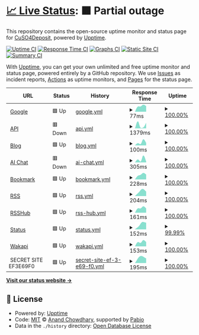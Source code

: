 # [📈 Live Status](https://status.depoze.xyz): <!--live status--> **🟧 Partial outage**

This repository contains the open-source uptime monitor and status page for [CuSO4Deposit](https://status.depoze.xyz), powered by [Upptime](https://github.com/upptime/upptime).

[![Uptime CI](https://github.com/CuSO4Deposit/literate-journey/workflows/Uptime%20CI/badge.svg)](https://github.com/CuSO4Deposit/literate-journey/actions?query=workflow%3A%22Uptime+CI%22)
[![Response Time CI](https://github.com/CuSO4Deposit/literate-journey/workflows/Response%20Time%20CI/badge.svg)](https://github.com/CuSO4Deposit/literate-journey/actions?query=workflow%3A%22Response+Time+CI%22)
[![Graphs CI](https://github.com/CuSO4Deposit/literate-journey/workflows/Graphs%20CI/badge.svg)](https://github.com/CuSO4Deposit/literate-journey/actions?query=workflow%3A%22Graphs+CI%22)
[![Static Site CI](https://github.com/CuSO4Deposit/literate-journey/workflows/Static%20Site%20CI/badge.svg)](https://github.com/CuSO4Deposit/literate-journey/actions?query=workflow%3A%22Static+Site+CI%22)
[![Summary CI](https://github.com/CuSO4Deposit/literate-journey/workflows/Summary%20CI/badge.svg)](https://github.com/CuSO4Deposit/literate-journey/actions?query=workflow%3A%22Summary+CI%22)

With [Upptime](https://upptime.js.org), you can get your own unlimited and free uptime monitor and status page, powered entirely by a GitHub repository. We use [Issues](https://github.com/CuSO4Deposit/literate-journey/issues) as incident reports, [Actions](https://github.com/CuSO4Deposit/literate-journey/actions) as uptime monitors, and [Pages](https://status.depoze.xyz) for the status page.

<!--start: status pages-->
<!-- This summary is generated by Upptime (https://github.com/upptime/upptime) -->
<!-- Do not edit this manually, your changes will be overwritten -->
<!-- prettier-ignore -->
| URL | Status | History | Response Time | Uptime |
| --- | ------ | ------- | ------------- | ------ |
| <img alt="" src="https://icons.duckduckgo.com/ip3/www.google.com.ico" height="13"> [Google](https://www.google.com) | 🟩 Up | [google.yml](https://github.com/CuSO4Deposit/literate-journey/commits/HEAD/history/google.yml) | <details><summary><img alt="Response time graph" src="./graphs/google/response-time-week.png" height="20"> 77ms</summary><br><a href="https://status.depoze.xyz/history/google"><img alt="Response time 77" src="https://img.shields.io/endpoint?url=https%3A%2F%2Fraw.githubusercontent.com%2FCuSO4Deposit%2Fliterate-journey%2FHEAD%2Fapi%2Fgoogle%2Fresponse-time.json"></a><br><a href="https://status.depoze.xyz/history/google"><img alt="24-hour response time 75" src="https://img.shields.io/endpoint?url=https%3A%2F%2Fraw.githubusercontent.com%2FCuSO4Deposit%2Fliterate-journey%2FHEAD%2Fapi%2Fgoogle%2Fresponse-time-day.json"></a><br><a href="https://status.depoze.xyz/history/google"><img alt="7-day response time 77" src="https://img.shields.io/endpoint?url=https%3A%2F%2Fraw.githubusercontent.com%2FCuSO4Deposit%2Fliterate-journey%2FHEAD%2Fapi%2Fgoogle%2Fresponse-time-week.json"></a><br><a href="https://status.depoze.xyz/history/google"><img alt="30-day response time 77" src="https://img.shields.io/endpoint?url=https%3A%2F%2Fraw.githubusercontent.com%2FCuSO4Deposit%2Fliterate-journey%2FHEAD%2Fapi%2Fgoogle%2Fresponse-time-month.json"></a><br><a href="https://status.depoze.xyz/history/google"><img alt="1-year response time 77" src="https://img.shields.io/endpoint?url=https%3A%2F%2Fraw.githubusercontent.com%2FCuSO4Deposit%2Fliterate-journey%2FHEAD%2Fapi%2Fgoogle%2Fresponse-time-year.json"></a></details> | <details><summary><a href="https://status.depoze.xyz/history/google">100.00%</a></summary><a href="https://status.depoze.xyz/history/google"><img alt="All-time uptime 100.00%" src="https://img.shields.io/endpoint?url=https%3A%2F%2Fraw.githubusercontent.com%2FCuSO4Deposit%2Fliterate-journey%2FHEAD%2Fapi%2Fgoogle%2Fuptime.json"></a><br><a href="https://status.depoze.xyz/history/google"><img alt="24-hour uptime 100.00%" src="https://img.shields.io/endpoint?url=https%3A%2F%2Fraw.githubusercontent.com%2FCuSO4Deposit%2Fliterate-journey%2FHEAD%2Fapi%2Fgoogle%2Fuptime-day.json"></a><br><a href="https://status.depoze.xyz/history/google"><img alt="7-day uptime 100.00%" src="https://img.shields.io/endpoint?url=https%3A%2F%2Fraw.githubusercontent.com%2FCuSO4Deposit%2Fliterate-journey%2FHEAD%2Fapi%2Fgoogle%2Fuptime-week.json"></a><br><a href="https://status.depoze.xyz/history/google"><img alt="30-day uptime 100.00%" src="https://img.shields.io/endpoint?url=https%3A%2F%2Fraw.githubusercontent.com%2FCuSO4Deposit%2Fliterate-journey%2FHEAD%2Fapi%2Fgoogle%2Fuptime-month.json"></a><br><a href="https://status.depoze.xyz/history/google"><img alt="1-year uptime 100.00%" src="https://img.shields.io/endpoint?url=https%3A%2F%2Fraw.githubusercontent.com%2FCuSO4Deposit%2Fliterate-journey%2FHEAD%2Fapi%2Fgoogle%2Fuptime-year.json"></a></details>
| <img alt="" src="https://icons.duckduckgo.com/ip3/api.depoze.xyz.ico" height="13"> [API](https://api.depoze.xyz) | 🟥 Down | [api.yml](https://github.com/CuSO4Deposit/literate-journey/commits/HEAD/history/api.yml) | <details><summary><img alt="Response time graph" src="./graphs/api/response-time-week.png" height="20"> 1379ms</summary><br><a href="https://status.depoze.xyz/history/api"><img alt="Response time 1379" src="https://img.shields.io/endpoint?url=https%3A%2F%2Fraw.githubusercontent.com%2FCuSO4Deposit%2Fliterate-journey%2FHEAD%2Fapi%2Fapi%2Fresponse-time.json"></a><br><a href="https://status.depoze.xyz/history/api"><img alt="24-hour response time 2174" src="https://img.shields.io/endpoint?url=https%3A%2F%2Fraw.githubusercontent.com%2FCuSO4Deposit%2Fliterate-journey%2FHEAD%2Fapi%2Fapi%2Fresponse-time-day.json"></a><br><a href="https://status.depoze.xyz/history/api"><img alt="7-day response time 1379" src="https://img.shields.io/endpoint?url=https%3A%2F%2Fraw.githubusercontent.com%2FCuSO4Deposit%2Fliterate-journey%2FHEAD%2Fapi%2Fapi%2Fresponse-time-week.json"></a><br><a href="https://status.depoze.xyz/history/api"><img alt="30-day response time 1379" src="https://img.shields.io/endpoint?url=https%3A%2F%2Fraw.githubusercontent.com%2FCuSO4Deposit%2Fliterate-journey%2FHEAD%2Fapi%2Fapi%2Fresponse-time-month.json"></a><br><a href="https://status.depoze.xyz/history/api"><img alt="1-year response time 1379" src="https://img.shields.io/endpoint?url=https%3A%2F%2Fraw.githubusercontent.com%2FCuSO4Deposit%2Fliterate-journey%2FHEAD%2Fapi%2Fapi%2Fresponse-time-year.json"></a></details> | <details><summary><a href="https://status.depoze.xyz/history/api">100.00%</a></summary><a href="https://status.depoze.xyz/history/api"><img alt="All-time uptime 100.00%" src="https://img.shields.io/endpoint?url=https%3A%2F%2Fraw.githubusercontent.com%2FCuSO4Deposit%2Fliterate-journey%2FHEAD%2Fapi%2Fapi%2Fuptime.json"></a><br><a href="https://status.depoze.xyz/history/api"><img alt="24-hour uptime 99.99%" src="https://img.shields.io/endpoint?url=https%3A%2F%2Fraw.githubusercontent.com%2FCuSO4Deposit%2Fliterate-journey%2FHEAD%2Fapi%2Fapi%2Fuptime-day.json"></a><br><a href="https://status.depoze.xyz/history/api"><img alt="7-day uptime 100.00%" src="https://img.shields.io/endpoint?url=https%3A%2F%2Fraw.githubusercontent.com%2FCuSO4Deposit%2Fliterate-journey%2FHEAD%2Fapi%2Fapi%2Fuptime-week.json"></a><br><a href="https://status.depoze.xyz/history/api"><img alt="30-day uptime 100.00%" src="https://img.shields.io/endpoint?url=https%3A%2F%2Fraw.githubusercontent.com%2FCuSO4Deposit%2Fliterate-journey%2FHEAD%2Fapi%2Fapi%2Fuptime-month.json"></a><br><a href="https://status.depoze.xyz/history/api"><img alt="1-year uptime 100.00%" src="https://img.shields.io/endpoint?url=https%3A%2F%2Fraw.githubusercontent.com%2FCuSO4Deposit%2Fliterate-journey%2FHEAD%2Fapi%2Fapi%2Fuptime-year.json"></a></details>
| <img alt="" src="https://icons.duckduckgo.com/ip3/blog.depoze.xyz.ico" height="13"> [Blog](https://blog.depoze.xyz) | 🟩 Up | [blog.yml](https://github.com/CuSO4Deposit/literate-journey/commits/HEAD/history/blog.yml) | <details><summary><img alt="Response time graph" src="./graphs/blog/response-time-week.png" height="20"> 100ms</summary><br><a href="https://status.depoze.xyz/history/blog"><img alt="Response time 100" src="https://img.shields.io/endpoint?url=https%3A%2F%2Fraw.githubusercontent.com%2FCuSO4Deposit%2Fliterate-journey%2FHEAD%2Fapi%2Fblog%2Fresponse-time.json"></a><br><a href="https://status.depoze.xyz/history/blog"><img alt="24-hour response time 82" src="https://img.shields.io/endpoint?url=https%3A%2F%2Fraw.githubusercontent.com%2FCuSO4Deposit%2Fliterate-journey%2FHEAD%2Fapi%2Fblog%2Fresponse-time-day.json"></a><br><a href="https://status.depoze.xyz/history/blog"><img alt="7-day response time 100" src="https://img.shields.io/endpoint?url=https%3A%2F%2Fraw.githubusercontent.com%2FCuSO4Deposit%2Fliterate-journey%2FHEAD%2Fapi%2Fblog%2Fresponse-time-week.json"></a><br><a href="https://status.depoze.xyz/history/blog"><img alt="30-day response time 100" src="https://img.shields.io/endpoint?url=https%3A%2F%2Fraw.githubusercontent.com%2FCuSO4Deposit%2Fliterate-journey%2FHEAD%2Fapi%2Fblog%2Fresponse-time-month.json"></a><br><a href="https://status.depoze.xyz/history/blog"><img alt="1-year response time 100" src="https://img.shields.io/endpoint?url=https%3A%2F%2Fraw.githubusercontent.com%2FCuSO4Deposit%2Fliterate-journey%2FHEAD%2Fapi%2Fblog%2Fresponse-time-year.json"></a></details> | <details><summary><a href="https://status.depoze.xyz/history/blog">100.00%</a></summary><a href="https://status.depoze.xyz/history/blog"><img alt="All-time uptime 100.00%" src="https://img.shields.io/endpoint?url=https%3A%2F%2Fraw.githubusercontent.com%2FCuSO4Deposit%2Fliterate-journey%2FHEAD%2Fapi%2Fblog%2Fuptime.json"></a><br><a href="https://status.depoze.xyz/history/blog"><img alt="24-hour uptime 100.00%" src="https://img.shields.io/endpoint?url=https%3A%2F%2Fraw.githubusercontent.com%2FCuSO4Deposit%2Fliterate-journey%2FHEAD%2Fapi%2Fblog%2Fuptime-day.json"></a><br><a href="https://status.depoze.xyz/history/blog"><img alt="7-day uptime 100.00%" src="https://img.shields.io/endpoint?url=https%3A%2F%2Fraw.githubusercontent.com%2FCuSO4Deposit%2Fliterate-journey%2FHEAD%2Fapi%2Fblog%2Fuptime-week.json"></a><br><a href="https://status.depoze.xyz/history/blog"><img alt="30-day uptime 100.00%" src="https://img.shields.io/endpoint?url=https%3A%2F%2Fraw.githubusercontent.com%2FCuSO4Deposit%2Fliterate-journey%2FHEAD%2Fapi%2Fblog%2Fuptime-month.json"></a><br><a href="https://status.depoze.xyz/history/blog"><img alt="1-year uptime 100.00%" src="https://img.shields.io/endpoint?url=https%3A%2F%2Fraw.githubusercontent.com%2FCuSO4Deposit%2Fliterate-journey%2FHEAD%2Fapi%2Fblog%2Fuptime-year.json"></a></details>
| <img alt="" src="https://icons.duckduckgo.com/ip3/gpt.depoze.xyz.ico" height="13"> [AI Chat](https://gpt.depoze.xyz) | 🟥 Down | [ai-chat.yml](https://github.com/CuSO4Deposit/literate-journey/commits/HEAD/history/ai-chat.yml) | <details><summary><img alt="Response time graph" src="./graphs/ai-chat/response-time-week.png" height="20"> 305ms</summary><br><a href="https://status.depoze.xyz/history/ai-chat"><img alt="Response time 305" src="https://img.shields.io/endpoint?url=https%3A%2F%2Fraw.githubusercontent.com%2FCuSO4Deposit%2Fliterate-journey%2FHEAD%2Fapi%2Fai-chat%2Fresponse-time.json"></a><br><a href="https://status.depoze.xyz/history/ai-chat"><img alt="24-hour response time 98" src="https://img.shields.io/endpoint?url=https%3A%2F%2Fraw.githubusercontent.com%2FCuSO4Deposit%2Fliterate-journey%2FHEAD%2Fapi%2Fai-chat%2Fresponse-time-day.json"></a><br><a href="https://status.depoze.xyz/history/ai-chat"><img alt="7-day response time 305" src="https://img.shields.io/endpoint?url=https%3A%2F%2Fraw.githubusercontent.com%2FCuSO4Deposit%2Fliterate-journey%2FHEAD%2Fapi%2Fai-chat%2Fresponse-time-week.json"></a><br><a href="https://status.depoze.xyz/history/ai-chat"><img alt="30-day response time 305" src="https://img.shields.io/endpoint?url=https%3A%2F%2Fraw.githubusercontent.com%2FCuSO4Deposit%2Fliterate-journey%2FHEAD%2Fapi%2Fai-chat%2Fresponse-time-month.json"></a><br><a href="https://status.depoze.xyz/history/ai-chat"><img alt="1-year response time 305" src="https://img.shields.io/endpoint?url=https%3A%2F%2Fraw.githubusercontent.com%2FCuSO4Deposit%2Fliterate-journey%2FHEAD%2Fapi%2Fai-chat%2Fresponse-time-year.json"></a></details> | <details><summary><a href="https://status.depoze.xyz/history/ai-chat">100.00%</a></summary><a href="https://status.depoze.xyz/history/ai-chat"><img alt="All-time uptime 100.00%" src="https://img.shields.io/endpoint?url=https%3A%2F%2Fraw.githubusercontent.com%2FCuSO4Deposit%2Fliterate-journey%2FHEAD%2Fapi%2Fai-chat%2Fuptime.json"></a><br><a href="https://status.depoze.xyz/history/ai-chat"><img alt="24-hour uptime 99.99%" src="https://img.shields.io/endpoint?url=https%3A%2F%2Fraw.githubusercontent.com%2FCuSO4Deposit%2Fliterate-journey%2FHEAD%2Fapi%2Fai-chat%2Fuptime-day.json"></a><br><a href="https://status.depoze.xyz/history/ai-chat"><img alt="7-day uptime 100.00%" src="https://img.shields.io/endpoint?url=https%3A%2F%2Fraw.githubusercontent.com%2FCuSO4Deposit%2Fliterate-journey%2FHEAD%2Fapi%2Fai-chat%2Fuptime-week.json"></a><br><a href="https://status.depoze.xyz/history/ai-chat"><img alt="30-day uptime 100.00%" src="https://img.shields.io/endpoint?url=https%3A%2F%2Fraw.githubusercontent.com%2FCuSO4Deposit%2Fliterate-journey%2FHEAD%2Fapi%2Fai-chat%2Fuptime-month.json"></a><br><a href="https://status.depoze.xyz/history/ai-chat"><img alt="1-year uptime 100.00%" src="https://img.shields.io/endpoint?url=https%3A%2F%2Fraw.githubusercontent.com%2FCuSO4Deposit%2Fliterate-journey%2FHEAD%2Fapi%2Fai-chat%2Fuptime-year.json"></a></details>
| <img alt="" src="https://icons.duckduckgo.com/ip3/linkding.depoze.xyz.ico" height="13"> [Bookmark](https://linkding.depoze.xyz) | 🟩 Up | [bookmark.yml](https://github.com/CuSO4Deposit/literate-journey/commits/HEAD/history/bookmark.yml) | <details><summary><img alt="Response time graph" src="./graphs/bookmark/response-time-week.png" height="20"> 228ms</summary><br><a href="https://status.depoze.xyz/history/bookmark"><img alt="Response time 228" src="https://img.shields.io/endpoint?url=https%3A%2F%2Fraw.githubusercontent.com%2FCuSO4Deposit%2Fliterate-journey%2FHEAD%2Fapi%2Fbookmark%2Fresponse-time.json"></a><br><a href="https://status.depoze.xyz/history/bookmark"><img alt="24-hour response time 229" src="https://img.shields.io/endpoint?url=https%3A%2F%2Fraw.githubusercontent.com%2FCuSO4Deposit%2Fliterate-journey%2FHEAD%2Fapi%2Fbookmark%2Fresponse-time-day.json"></a><br><a href="https://status.depoze.xyz/history/bookmark"><img alt="7-day response time 228" src="https://img.shields.io/endpoint?url=https%3A%2F%2Fraw.githubusercontent.com%2FCuSO4Deposit%2Fliterate-journey%2FHEAD%2Fapi%2Fbookmark%2Fresponse-time-week.json"></a><br><a href="https://status.depoze.xyz/history/bookmark"><img alt="30-day response time 228" src="https://img.shields.io/endpoint?url=https%3A%2F%2Fraw.githubusercontent.com%2FCuSO4Deposit%2Fliterate-journey%2FHEAD%2Fapi%2Fbookmark%2Fresponse-time-month.json"></a><br><a href="https://status.depoze.xyz/history/bookmark"><img alt="1-year response time 228" src="https://img.shields.io/endpoint?url=https%3A%2F%2Fraw.githubusercontent.com%2FCuSO4Deposit%2Fliterate-journey%2FHEAD%2Fapi%2Fbookmark%2Fresponse-time-year.json"></a></details> | <details><summary><a href="https://status.depoze.xyz/history/bookmark">100.00%</a></summary><a href="https://status.depoze.xyz/history/bookmark"><img alt="All-time uptime 100.00%" src="https://img.shields.io/endpoint?url=https%3A%2F%2Fraw.githubusercontent.com%2FCuSO4Deposit%2Fliterate-journey%2FHEAD%2Fapi%2Fbookmark%2Fuptime.json"></a><br><a href="https://status.depoze.xyz/history/bookmark"><img alt="24-hour uptime 100.00%" src="https://img.shields.io/endpoint?url=https%3A%2F%2Fraw.githubusercontent.com%2FCuSO4Deposit%2Fliterate-journey%2FHEAD%2Fapi%2Fbookmark%2Fuptime-day.json"></a><br><a href="https://status.depoze.xyz/history/bookmark"><img alt="7-day uptime 100.00%" src="https://img.shields.io/endpoint?url=https%3A%2F%2Fraw.githubusercontent.com%2FCuSO4Deposit%2Fliterate-journey%2FHEAD%2Fapi%2Fbookmark%2Fuptime-week.json"></a><br><a href="https://status.depoze.xyz/history/bookmark"><img alt="30-day uptime 100.00%" src="https://img.shields.io/endpoint?url=https%3A%2F%2Fraw.githubusercontent.com%2FCuSO4Deposit%2Fliterate-journey%2FHEAD%2Fapi%2Fbookmark%2Fuptime-month.json"></a><br><a href="https://status.depoze.xyz/history/bookmark"><img alt="1-year uptime 100.00%" src="https://img.shields.io/endpoint?url=https%3A%2F%2Fraw.githubusercontent.com%2FCuSO4Deposit%2Fliterate-journey%2FHEAD%2Fapi%2Fbookmark%2Fuptime-year.json"></a></details>
| <img alt="" src="https://icons.duckduckgo.com/ip3/rss.depoze.xyz.ico" height="13"> [RSS](https://rss.depoze.xyz) | 🟩 Up | [rss.yml](https://github.com/CuSO4Deposit/literate-journey/commits/HEAD/history/rss.yml) | <details><summary><img alt="Response time graph" src="./graphs/rss/response-time-week.png" height="20"> 204ms</summary><br><a href="https://status.depoze.xyz/history/rss"><img alt="Response time 204" src="https://img.shields.io/endpoint?url=https%3A%2F%2Fraw.githubusercontent.com%2FCuSO4Deposit%2Fliterate-journey%2FHEAD%2Fapi%2Frss%2Fresponse-time.json"></a><br><a href="https://status.depoze.xyz/history/rss"><img alt="24-hour response time 180" src="https://img.shields.io/endpoint?url=https%3A%2F%2Fraw.githubusercontent.com%2FCuSO4Deposit%2Fliterate-journey%2FHEAD%2Fapi%2Frss%2Fresponse-time-day.json"></a><br><a href="https://status.depoze.xyz/history/rss"><img alt="7-day response time 204" src="https://img.shields.io/endpoint?url=https%3A%2F%2Fraw.githubusercontent.com%2FCuSO4Deposit%2Fliterate-journey%2FHEAD%2Fapi%2Frss%2Fresponse-time-week.json"></a><br><a href="https://status.depoze.xyz/history/rss"><img alt="30-day response time 204" src="https://img.shields.io/endpoint?url=https%3A%2F%2Fraw.githubusercontent.com%2FCuSO4Deposit%2Fliterate-journey%2FHEAD%2Fapi%2Frss%2Fresponse-time-month.json"></a><br><a href="https://status.depoze.xyz/history/rss"><img alt="1-year response time 204" src="https://img.shields.io/endpoint?url=https%3A%2F%2Fraw.githubusercontent.com%2FCuSO4Deposit%2Fliterate-journey%2FHEAD%2Fapi%2Frss%2Fresponse-time-year.json"></a></details> | <details><summary><a href="https://status.depoze.xyz/history/rss">100.00%</a></summary><a href="https://status.depoze.xyz/history/rss"><img alt="All-time uptime 100.00%" src="https://img.shields.io/endpoint?url=https%3A%2F%2Fraw.githubusercontent.com%2FCuSO4Deposit%2Fliterate-journey%2FHEAD%2Fapi%2Frss%2Fuptime.json"></a><br><a href="https://status.depoze.xyz/history/rss"><img alt="24-hour uptime 100.00%" src="https://img.shields.io/endpoint?url=https%3A%2F%2Fraw.githubusercontent.com%2FCuSO4Deposit%2Fliterate-journey%2FHEAD%2Fapi%2Frss%2Fuptime-day.json"></a><br><a href="https://status.depoze.xyz/history/rss"><img alt="7-day uptime 100.00%" src="https://img.shields.io/endpoint?url=https%3A%2F%2Fraw.githubusercontent.com%2FCuSO4Deposit%2Fliterate-journey%2FHEAD%2Fapi%2Frss%2Fuptime-week.json"></a><br><a href="https://status.depoze.xyz/history/rss"><img alt="30-day uptime 100.00%" src="https://img.shields.io/endpoint?url=https%3A%2F%2Fraw.githubusercontent.com%2FCuSO4Deposit%2Fliterate-journey%2FHEAD%2Fapi%2Frss%2Fuptime-month.json"></a><br><a href="https://status.depoze.xyz/history/rss"><img alt="1-year uptime 100.00%" src="https://img.shields.io/endpoint?url=https%3A%2F%2Fraw.githubusercontent.com%2FCuSO4Deposit%2Fliterate-journey%2FHEAD%2Fapi%2Frss%2Fuptime-year.json"></a></details>
| <img alt="" src="https://icons.duckduckgo.com/ip3/rsshub.depoze.xyz.ico" height="13"> [RSSHub](https://rsshub.depoze.xyz) | 🟩 Up | [rss-hub.yml](https://github.com/CuSO4Deposit/literate-journey/commits/HEAD/history/rss-hub.yml) | <details><summary><img alt="Response time graph" src="./graphs/rss-hub/response-time-week.png" height="20"> 161ms</summary><br><a href="https://status.depoze.xyz/history/rss-hub"><img alt="Response time 161" src="https://img.shields.io/endpoint?url=https%3A%2F%2Fraw.githubusercontent.com%2FCuSO4Deposit%2Fliterate-journey%2FHEAD%2Fapi%2Frss-hub%2Fresponse-time.json"></a><br><a href="https://status.depoze.xyz/history/rss-hub"><img alt="24-hour response time 144" src="https://img.shields.io/endpoint?url=https%3A%2F%2Fraw.githubusercontent.com%2FCuSO4Deposit%2Fliterate-journey%2FHEAD%2Fapi%2Frss-hub%2Fresponse-time-day.json"></a><br><a href="https://status.depoze.xyz/history/rss-hub"><img alt="7-day response time 161" src="https://img.shields.io/endpoint?url=https%3A%2F%2Fraw.githubusercontent.com%2FCuSO4Deposit%2Fliterate-journey%2FHEAD%2Fapi%2Frss-hub%2Fresponse-time-week.json"></a><br><a href="https://status.depoze.xyz/history/rss-hub"><img alt="30-day response time 161" src="https://img.shields.io/endpoint?url=https%3A%2F%2Fraw.githubusercontent.com%2FCuSO4Deposit%2Fliterate-journey%2FHEAD%2Fapi%2Frss-hub%2Fresponse-time-month.json"></a><br><a href="https://status.depoze.xyz/history/rss-hub"><img alt="1-year response time 161" src="https://img.shields.io/endpoint?url=https%3A%2F%2Fraw.githubusercontent.com%2FCuSO4Deposit%2Fliterate-journey%2FHEAD%2Fapi%2Frss-hub%2Fresponse-time-year.json"></a></details> | <details><summary><a href="https://status.depoze.xyz/history/rss-hub">100.00%</a></summary><a href="https://status.depoze.xyz/history/rss-hub"><img alt="All-time uptime 100.00%" src="https://img.shields.io/endpoint?url=https%3A%2F%2Fraw.githubusercontent.com%2FCuSO4Deposit%2Fliterate-journey%2FHEAD%2Fapi%2Frss-hub%2Fuptime.json"></a><br><a href="https://status.depoze.xyz/history/rss-hub"><img alt="24-hour uptime 100.00%" src="https://img.shields.io/endpoint?url=https%3A%2F%2Fraw.githubusercontent.com%2FCuSO4Deposit%2Fliterate-journey%2FHEAD%2Fapi%2Frss-hub%2Fuptime-day.json"></a><br><a href="https://status.depoze.xyz/history/rss-hub"><img alt="7-day uptime 100.00%" src="https://img.shields.io/endpoint?url=https%3A%2F%2Fraw.githubusercontent.com%2FCuSO4Deposit%2Fliterate-journey%2FHEAD%2Fapi%2Frss-hub%2Fuptime-week.json"></a><br><a href="https://status.depoze.xyz/history/rss-hub"><img alt="30-day uptime 100.00%" src="https://img.shields.io/endpoint?url=https%3A%2F%2Fraw.githubusercontent.com%2FCuSO4Deposit%2Fliterate-journey%2FHEAD%2Fapi%2Frss-hub%2Fuptime-month.json"></a><br><a href="https://status.depoze.xyz/history/rss-hub"><img alt="1-year uptime 100.00%" src="https://img.shields.io/endpoint?url=https%3A%2F%2Fraw.githubusercontent.com%2FCuSO4Deposit%2Fliterate-journey%2FHEAD%2Fapi%2Frss-hub%2Fuptime-year.json"></a></details>
| <img alt="" src="https://icons.duckduckgo.com/ip3/status.depoze.xyz.ico" height="13"> [Status](https://status.depoze.xyz) | 🟩 Up | [status.yml](https://github.com/CuSO4Deposit/literate-journey/commits/HEAD/history/status.yml) | <details><summary><img alt="Response time graph" src="./graphs/status/response-time-week.png" height="20"> 152ms</summary><br><a href="https://status.depoze.xyz/history/status"><img alt="Response time 152" src="https://img.shields.io/endpoint?url=https%3A%2F%2Fraw.githubusercontent.com%2FCuSO4Deposit%2Fliterate-journey%2FHEAD%2Fapi%2Fstatus%2Fresponse-time.json"></a><br><a href="https://status.depoze.xyz/history/status"><img alt="24-hour response time 178" src="https://img.shields.io/endpoint?url=https%3A%2F%2Fraw.githubusercontent.com%2FCuSO4Deposit%2Fliterate-journey%2FHEAD%2Fapi%2Fstatus%2Fresponse-time-day.json"></a><br><a href="https://status.depoze.xyz/history/status"><img alt="7-day response time 152" src="https://img.shields.io/endpoint?url=https%3A%2F%2Fraw.githubusercontent.com%2FCuSO4Deposit%2Fliterate-journey%2FHEAD%2Fapi%2Fstatus%2Fresponse-time-week.json"></a><br><a href="https://status.depoze.xyz/history/status"><img alt="30-day response time 152" src="https://img.shields.io/endpoint?url=https%3A%2F%2Fraw.githubusercontent.com%2FCuSO4Deposit%2Fliterate-journey%2FHEAD%2Fapi%2Fstatus%2Fresponse-time-month.json"></a><br><a href="https://status.depoze.xyz/history/status"><img alt="1-year response time 152" src="https://img.shields.io/endpoint?url=https%3A%2F%2Fraw.githubusercontent.com%2FCuSO4Deposit%2Fliterate-journey%2FHEAD%2Fapi%2Fstatus%2Fresponse-time-year.json"></a></details> | <details><summary><a href="https://status.depoze.xyz/history/status">99.99%</a></summary><a href="https://status.depoze.xyz/history/status"><img alt="All-time uptime 99.99%" src="https://img.shields.io/endpoint?url=https%3A%2F%2Fraw.githubusercontent.com%2FCuSO4Deposit%2Fliterate-journey%2FHEAD%2Fapi%2Fstatus%2Fuptime.json"></a><br><a href="https://status.depoze.xyz/history/status"><img alt="24-hour uptime 99.98%" src="https://img.shields.io/endpoint?url=https%3A%2F%2Fraw.githubusercontent.com%2FCuSO4Deposit%2Fliterate-journey%2FHEAD%2Fapi%2Fstatus%2Fuptime-day.json"></a><br><a href="https://status.depoze.xyz/history/status"><img alt="7-day uptime 99.99%" src="https://img.shields.io/endpoint?url=https%3A%2F%2Fraw.githubusercontent.com%2FCuSO4Deposit%2Fliterate-journey%2FHEAD%2Fapi%2Fstatus%2Fuptime-week.json"></a><br><a href="https://status.depoze.xyz/history/status"><img alt="30-day uptime 99.99%" src="https://img.shields.io/endpoint?url=https%3A%2F%2Fraw.githubusercontent.com%2FCuSO4Deposit%2Fliterate-journey%2FHEAD%2Fapi%2Fstatus%2Fuptime-month.json"></a><br><a href="https://status.depoze.xyz/history/status"><img alt="1-year uptime 99.99%" src="https://img.shields.io/endpoint?url=https%3A%2F%2Fraw.githubusercontent.com%2FCuSO4Deposit%2Fliterate-journey%2FHEAD%2Fapi%2Fstatus%2Fuptime-year.json"></a></details>
| <img alt="" src="https://icons.duckduckgo.com/ip3/wakapi.depoze.xyz.ico" height="13"> [Wakapi](https://wakapi.depoze.xyz) | 🟩 Up | [wakapi.yml](https://github.com/CuSO4Deposit/literate-journey/commits/HEAD/history/wakapi.yml) | <details><summary><img alt="Response time graph" src="./graphs/wakapi/response-time-week.png" height="20"> 153ms</summary><br><a href="https://status.depoze.xyz/history/wakapi"><img alt="Response time 153" src="https://img.shields.io/endpoint?url=https%3A%2F%2Fraw.githubusercontent.com%2FCuSO4Deposit%2Fliterate-journey%2FHEAD%2Fapi%2Fwakapi%2Fresponse-time.json"></a><br><a href="https://status.depoze.xyz/history/wakapi"><img alt="24-hour response time 146" src="https://img.shields.io/endpoint?url=https%3A%2F%2Fraw.githubusercontent.com%2FCuSO4Deposit%2Fliterate-journey%2FHEAD%2Fapi%2Fwakapi%2Fresponse-time-day.json"></a><br><a href="https://status.depoze.xyz/history/wakapi"><img alt="7-day response time 153" src="https://img.shields.io/endpoint?url=https%3A%2F%2Fraw.githubusercontent.com%2FCuSO4Deposit%2Fliterate-journey%2FHEAD%2Fapi%2Fwakapi%2Fresponse-time-week.json"></a><br><a href="https://status.depoze.xyz/history/wakapi"><img alt="30-day response time 153" src="https://img.shields.io/endpoint?url=https%3A%2F%2Fraw.githubusercontent.com%2FCuSO4Deposit%2Fliterate-journey%2FHEAD%2Fapi%2Fwakapi%2Fresponse-time-month.json"></a><br><a href="https://status.depoze.xyz/history/wakapi"><img alt="1-year response time 153" src="https://img.shields.io/endpoint?url=https%3A%2F%2Fraw.githubusercontent.com%2FCuSO4Deposit%2Fliterate-journey%2FHEAD%2Fapi%2Fwakapi%2Fresponse-time-year.json"></a></details> | <details><summary><a href="https://status.depoze.xyz/history/wakapi">100.00%</a></summary><a href="https://status.depoze.xyz/history/wakapi"><img alt="All-time uptime 100.00%" src="https://img.shields.io/endpoint?url=https%3A%2F%2Fraw.githubusercontent.com%2FCuSO4Deposit%2Fliterate-journey%2FHEAD%2Fapi%2Fwakapi%2Fuptime.json"></a><br><a href="https://status.depoze.xyz/history/wakapi"><img alt="24-hour uptime 100.00%" src="https://img.shields.io/endpoint?url=https%3A%2F%2Fraw.githubusercontent.com%2FCuSO4Deposit%2Fliterate-journey%2FHEAD%2Fapi%2Fwakapi%2Fuptime-day.json"></a><br><a href="https://status.depoze.xyz/history/wakapi"><img alt="7-day uptime 100.00%" src="https://img.shields.io/endpoint?url=https%3A%2F%2Fraw.githubusercontent.com%2FCuSO4Deposit%2Fliterate-journey%2FHEAD%2Fapi%2Fwakapi%2Fuptime-week.json"></a><br><a href="https://status.depoze.xyz/history/wakapi"><img alt="30-day uptime 100.00%" src="https://img.shields.io/endpoint?url=https%3A%2F%2Fraw.githubusercontent.com%2FCuSO4Deposit%2Fliterate-journey%2FHEAD%2Fapi%2Fwakapi%2Fuptime-month.json"></a><br><a href="https://status.depoze.xyz/history/wakapi"><img alt="1-year uptime 100.00%" src="https://img.shields.io/endpoint?url=https%3A%2F%2Fraw.githubusercontent.com%2FCuSO4Deposit%2Fliterate-journey%2FHEAD%2Fapi%2Fwakapi%2Fuptime-year.json"></a></details>
| <img alt="" src="https://icons.duckduckgo.com/ip3/null.ico" height="13"> SECRET SITE EF3E69F0 | 🟩 Up | [secret-site-ef-3-e69-f0.yml](https://github.com/CuSO4Deposit/literate-journey/commits/HEAD/history/secret-site-ef-3-e69-f0.yml) | <details><summary><img alt="Response time graph" src="./graphs/secret-site-ef-3-e69-f0/response-time-week.png" height="20"> 195ms</summary><br><a href="https://status.depoze.xyz/history/secret-site-ef-3-e69-f0"><img alt="Response time 195" src="https://img.shields.io/endpoint?url=https%3A%2F%2Fraw.githubusercontent.com%2FCuSO4Deposit%2Fliterate-journey%2FHEAD%2Fapi%2Fsecret-site-ef-3-e69-f0%2Fresponse-time.json"></a><br><a href="https://status.depoze.xyz/history/secret-site-ef-3-e69-f0"><img alt="24-hour response time 154" src="https://img.shields.io/endpoint?url=https%3A%2F%2Fraw.githubusercontent.com%2FCuSO4Deposit%2Fliterate-journey%2FHEAD%2Fapi%2Fsecret-site-ef-3-e69-f0%2Fresponse-time-day.json"></a><br><a href="https://status.depoze.xyz/history/secret-site-ef-3-e69-f0"><img alt="7-day response time 195" src="https://img.shields.io/endpoint?url=https%3A%2F%2Fraw.githubusercontent.com%2FCuSO4Deposit%2Fliterate-journey%2FHEAD%2Fapi%2Fsecret-site-ef-3-e69-f0%2Fresponse-time-week.json"></a><br><a href="https://status.depoze.xyz/history/secret-site-ef-3-e69-f0"><img alt="30-day response time 195" src="https://img.shields.io/endpoint?url=https%3A%2F%2Fraw.githubusercontent.com%2FCuSO4Deposit%2Fliterate-journey%2FHEAD%2Fapi%2Fsecret-site-ef-3-e69-f0%2Fresponse-time-month.json"></a><br><a href="https://status.depoze.xyz/history/secret-site-ef-3-e69-f0"><img alt="1-year response time 195" src="https://img.shields.io/endpoint?url=https%3A%2F%2Fraw.githubusercontent.com%2FCuSO4Deposit%2Fliterate-journey%2FHEAD%2Fapi%2Fsecret-site-ef-3-e69-f0%2Fresponse-time-year.json"></a></details> | <details><summary><a href="https://status.depoze.xyz/history/secret-site-ef-3-e69-f0">100.00%</a></summary><a href="https://status.depoze.xyz/history/secret-site-ef-3-e69-f0"><img alt="All-time uptime 100.00%" src="https://img.shields.io/endpoint?url=https%3A%2F%2Fraw.githubusercontent.com%2FCuSO4Deposit%2Fliterate-journey%2FHEAD%2Fapi%2Fsecret-site-ef-3-e69-f0%2Fuptime.json"></a><br><a href="https://status.depoze.xyz/history/secret-site-ef-3-e69-f0"><img alt="24-hour uptime 100.00%" src="https://img.shields.io/endpoint?url=https%3A%2F%2Fraw.githubusercontent.com%2FCuSO4Deposit%2Fliterate-journey%2FHEAD%2Fapi%2Fsecret-site-ef-3-e69-f0%2Fuptime-day.json"></a><br><a href="https://status.depoze.xyz/history/secret-site-ef-3-e69-f0"><img alt="7-day uptime 100.00%" src="https://img.shields.io/endpoint?url=https%3A%2F%2Fraw.githubusercontent.com%2FCuSO4Deposit%2Fliterate-journey%2FHEAD%2Fapi%2Fsecret-site-ef-3-e69-f0%2Fuptime-week.json"></a><br><a href="https://status.depoze.xyz/history/secret-site-ef-3-e69-f0"><img alt="30-day uptime 100.00%" src="https://img.shields.io/endpoint?url=https%3A%2F%2Fraw.githubusercontent.com%2FCuSO4Deposit%2Fliterate-journey%2FHEAD%2Fapi%2Fsecret-site-ef-3-e69-f0%2Fuptime-month.json"></a><br><a href="https://status.depoze.xyz/history/secret-site-ef-3-e69-f0"><img alt="1-year uptime 100.00%" src="https://img.shields.io/endpoint?url=https%3A%2F%2Fraw.githubusercontent.com%2FCuSO4Deposit%2Fliterate-journey%2FHEAD%2Fapi%2Fsecret-site-ef-3-e69-f0%2Fuptime-year.json"></a></details>

<!--end: status pages-->

[**Visit our status website →**](https://status.depoze.xyz)

## 📄 License

- Powered by: [Upptime](https://github.com/upptime/upptime)
- Code: [MIT](./LICENSE) © [Anand Chowdhary](https://anandchowdhary.com), supported by [Pabio](https://pabio.com)
- Data in the `./history` directory: [Open Database License](https://opendatacommons.org/licenses/odbl/1-0/)
